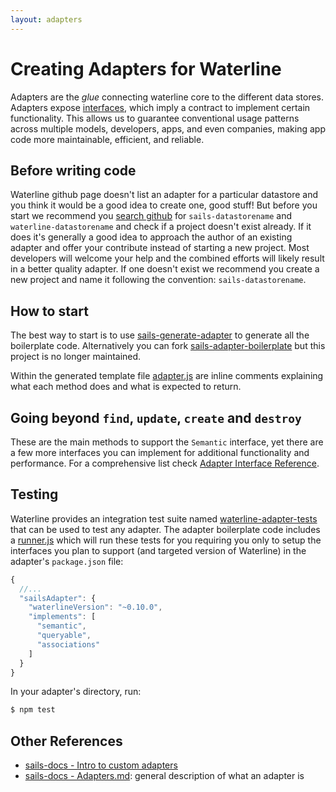 ```yaml
---
layout: adapters
---
```


# Creating Adapters for Waterline

Adapters are the *glue* connecting waterline core to the different data stores. Adapters expose 
[interfaces](https://github.com/balderdashy/sails-docs/blob/master/contributing/adapter-specification.md), which imply a 
contract to implement certain functionality. This allows us to guarantee conventional usage patterns across multiple models, 
developers, apps, and even companies, making app code more maintainable, efficient, and reliable.

## Before writing code

Waterline github page doesn't list an adapter for a particular datastore and you think it would be a good idea to create one, 
good stuff! But before you start we recommend you [search github](https://github.com/search) for `sails-datastorename` and `waterline-datastorename`
and check if a project doesn't exist already. If it does it's generally a good idea to approach the author of an existing adapter and offer
your contribute instead of starting a new project. Most developers will welcome your help and the combined efforts will likely
result in a better quality adapter. If one doesn't exist we recommend you create a new project and name it following the 
convention: `sails-datastorename`.

## How to start

The best way to start is to use [sails-generate-adapter](https://github.com/balderdashy/sails-generate-adapter) to generate all 
the boilerplate code. Alternatively you can fork [sails-adapter-boilerplate](https://github.com/balderdashy/sails-adapter-boilerplate)
but this project is no longer maintained.

Within the generated template file [adapter.js](https://github.com/balderdashy/sails-generate-adapter/blob/master/templates/boilerplate/adapter.js)
are inline comments explaining what each method does and what is expected to return.

## Going beyond `find`, `update`, `create` and `destroy`

These are the main methods to support the `Semantic` interface, yet there are a few more interfaces you can implement for
additional functionality and performance. For a comprehensive list check 
[Adapter Interface Reference](https://github.com/balderdashy/sails-docs/blob/master/contributing/adapter-specification.md).

## Testing

Waterline provides an integration test suite named 
[waterline-adapter-tests](https://github.com/balderdashy/waterline-adapter-tests) that can be used to test any adapter. 
The adapter boilerplate code includes a 
[runner.js](https://github.com/balderdashy/sails-generate-adapter/blob/master/templates/boilerplate/test/integration/runner.js) 
which will run these tests for you requiring you only to setup the interfaces you plan to support 
(and targeted version of Waterline) in the adapter's `package.json` file:

```javascript
{
  //...
  "sailsAdapter": {
    "waterlineVersion": "~0.10.0",
    "implements": [
      "semantic",
      "queryable",
      "associations"
    ]
  }
}
```

In your adapter's directory, run:

```sh
$ npm test
```


## Other References
* [sails-docs - Intro to custom adapters](https://github.com/balderdashy/sails-docs/blob/master/contributing/intro-to-custom-adapters.md)
* [sails-docs - Adapters.md](https://github.com/balderdashy/sails-docs/blob/master/concepts/extending-sails/Adapters/Adapters.md): general description of what an adapter is
